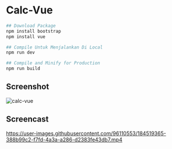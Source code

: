 # Calc-Vue

```sh
## Download Package
npm install bootstrap
npm install vue

## Compile Untuk Menjalankan Di Local
npm run dev

## Compile and Minify for Production
npm run build
```


## Screenshot
![calc-vue](https://user-images.githubusercontent.com/96110553/184517022-aff23099-c94d-41b7-9140-1c425372b717.jpg)

## Screencast
https://user-images.githubusercontent.com/96110553/184519365-388b99c2-f7fd-4a3a-a286-d2383fe43db7.mp4


